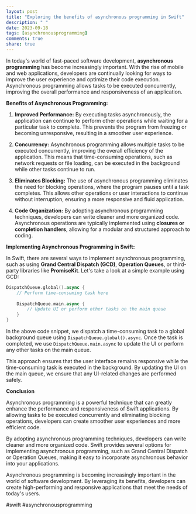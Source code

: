 ```yaml
---
layout: post
title: "Exploring the benefits of asynchronous programming in Swift"
description: " "
date: 2023-09-18
tags: [asynchronousprogramming]
comments: true
share: true
---
```


In today's world of fast-paced software development, **asynchronous programming** has become increasingly important. With the rise of mobile and web applications, developers are continually looking for ways to improve the user experience and optimize their code execution. Asynchronous programming allows tasks to be executed concurrently, improving the overall performance and responsiveness of an application.

**Benefits of Asynchronous Programming:**

1. **Improved Performance:** By executing tasks asynchronously, the application can continue to perform other operations while waiting for a particular task to complete. This prevents the program from freezing or becoming unresponsive, resulting in a smoother user experience.

2. **Concurrency:** Asynchronous programming allows multiple tasks to be executed concurrently, improving the overall efficiency of the application. This means that time-consuming operations, such as network requests or file loading, can be executed in the background while other tasks continue to run.

3. **Eliminates Blocking:** The use of asynchronous programming eliminates the need for blocking operations, where the program pauses until a task completes. This allows other operations or user interactions to continue without interruption, ensuring a more responsive and fluid application.

4. **Code Organization:** By adopting asynchronous programming techniques, developers can write cleaner and more organized code. Asynchronous operations are typically implemented using **closures or completion handlers**, allowing for a modular and structured approach to coding.

**Implementing Asynchronous Programming in Swift:**

In Swift, there are several ways to implement asynchronous programming, such as using **Grand Central Dispatch (GCD)**, **Operation Queues**, or third-party libraries like **PromiseKit**. Let's take a look at a simple example using GCD:

```swift
DispatchQueue.global().async {
    // Perform time-consuming task here
    
    DispatchQueue.main.async {
        // Update UI or perform other tasks on the main queue
    }
}
```

In the above code snippet, we dispatch a time-consuming task to a global background queue using `DispatchQueue.global().async`. Once the task is completed, we use `DispatchQueue.main.async` to update the UI or perform any other tasks on the main queue.

This approach ensures that the user interface remains responsive while the time-consuming task is executed in the background. By updating the UI on the main queue, we ensure that any UI-related changes are performed safely.

**Conclusion**

Asynchronous programming is a powerful technique that can greatly enhance the performance and responsiveness of Swift applications. By allowing tasks to be executed concurrently and eliminating blocking operations, developers can create smoother user experiences and more efficient code.

By adopting asynchronous programming techniques, developers can write cleaner and more organized code. Swift provides several options for implementing asynchronous programming, such as Grand Central Dispatch or Operation Queues, making it easy to incorporate asynchronous behavior into your applications.

Asynchronous programming is becoming increasingly important in the world of software development. By leveraging its benefits, developers can create high-performing and responsive applications that meet the needs of today's users.

#swift #asynchronousprogramming